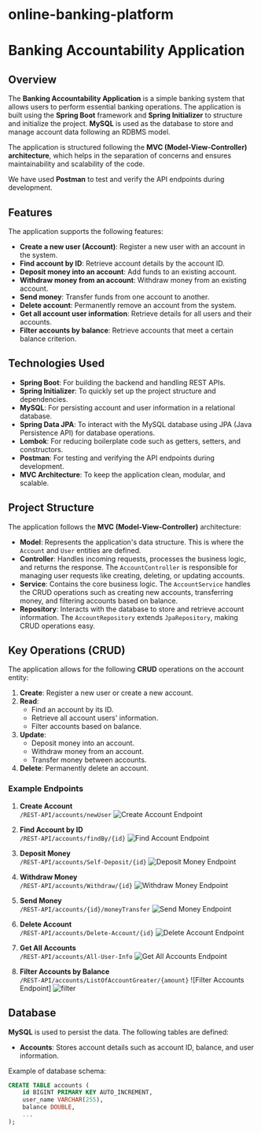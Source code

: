 # online-banking-platform
# Banking Accountability Application

## Overview

The **Banking Accountability Application** is a simple banking system that allows users to perform essential banking operations. The application is built using the **Spring Boot** framework and **Spring Initializer** to structure and initialize the project. **MySQL** is used as the database to store and manage account data following an RDBMS model. 

The application is structured following the **MVC (Model-View-Controller) architecture**, which helps in the separation of concerns and ensures maintainability and scalability of the code.

We have used **Postman** to test and verify the API endpoints during development.

## Features

The application supports the following features:
- **Create a new user (Account)**: Register a new user with an account in the system.
- **Find account by ID**: Retrieve account details by the account ID.
- **Deposit money into an account**: Add funds to an existing account.
- **Withdraw money from an account**: Withdraw money from an existing account.
- **Send money**: Transfer funds from one account to another.
- **Delete account**: Permanently remove an account from the system.
- **Get all account user information**: Retrieve details for all users and their accounts.
- **Filter accounts by balance**: Retrieve accounts that meet a certain balance criterion.

## Technologies Used

- **Spring Boot**: For building the backend and handling REST APIs.
- **Spring Initializer**: To quickly set up the project structure and dependencies.
- **MySQL**: For persisting account and user information in a relational database.
- **Spring Data JPA**: To interact with the MySQL database using JPA (Java Persistence API) for database operations.
- **Lombok**: For reducing boilerplate code such as getters, setters, and constructors.
- **Postman**: For testing and verifying the API endpoints during development.
- **MVC Architecture**: To keep the application clean, modular, and scalable.

## Project Structure

The application follows the **MVC (Model-View-Controller)** architecture:
- **Model**: Represents the application's data structure. This is where the `Account` and `User` entities are defined.
- **Controller**: Handles incoming requests, processes the business logic, and returns the response. The `AccountController` is responsible for managing user requests like creating, deleting, or updating accounts.
- **Service**: Contains the core business logic. The `AccountService` handles the CRUD operations such as creating new accounts, transferring money, and filtering accounts based on balance.
- **Repository**: Interacts with the database to store and retrieve account information. The `AccountRepository` extends `JpaRepository`, making CRUD operations easy.

## Key Operations (CRUD)

The application allows for the following **CRUD** operations on the account entity:

1. **Create**: Register a new user or create a new account.
2. **Read**: 
   - Find an account by its ID.
   - Retrieve all account users' information.
   - Filter accounts based on balance.
3. **Update**: 
   - Deposit money into an account.
   - Withdraw money from an account.
   - Transfer money between accounts.
4. **Delete**: Permanently delete an account.

### Example Endpoints

1. **Create Account**  
   `/REST-API/accounts/newUser`
   ![Create Account Endpoint](https://example.com/path-to-screenshot.png)
   
2. **Find Account by ID**  
   `/REST-API/accounts/findBy/{id}`
   ![Find Account Endpoint](https://example.com/path-to-screenshot.png)
   
3. **Deposit Money**  
   `/REST-API/accounts/Self-Deposit/{id}`
   ![Deposit Money Endpoint](https://example.com/path-to-screenshot.png)
   
4. **Withdraw Money**  
   `/REST-API/accounts/Withdraw/{id}`
   ![Withdraw Money Endpoint](https://example.com/path-to-screenshot.png)
   
5. **Send Money**  
   `/REST-API/accounts/{id}/moneyTransfer`
   ![Send Money Endpoint](https://example.com/path-to-screenshot.png)
   
6. **Delete Account**  
   `/REST-API/accounts/Delete-Account/{id}`
   ![Delete Account Endpoint](https://example.com/path-to-screenshot.png)
   
7. **Get All Accounts**  
   `/REST-API/accounts/All-User-Info`
   ![Get All Accounts Endpoint](https://example.com/path-to-screenshot.png)
   
8. **Filter Accounts by Balance**  
   `/REST-API/accounts/ListOfAccountGreater/{amount}`
   ![Filter Accounts Endpoint] ![filter](https://github.com/user-attachments/assets/edea6ad5-6d96-4453-8879-02dcf1e994de)


## Database

**MySQL** is used to persist the data. The following tables are defined:

- **Accounts**: Stores account details such as account ID, balance, and user information.
  
Example of database schema:

```sql
CREATE TABLE accounts (
    id BIGINT PRIMARY KEY AUTO_INCREMENT,
    user_name VARCHAR(255),
    balance DOUBLE,
    ...
);
